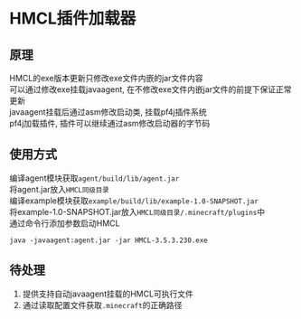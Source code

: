 # HMCL插件加载器

## 原理

HMCL的exe版本更新只修改exe文件内嵌的jar文件内容</br>
可以通过修改exe挂载javaagent, 在不修改exe文件内嵌jar文件的前提下保证正常更新</br>
javaagent挂载后通过asm修改启动类, 挂载pf4j插件系统</br>
pf4j加载插件, 插件可以继续通过asm修改启动器的字节码

## 使用方式

编译agent模块获取`agent/build/lib/agent.jar`</br>
将agent.jar放入`HMCL同级目录`</br>
编译example模块获取`example/build/lib/example-1.0-SNAPSHOT.jar`</br>
将example-1.0-SNAPSHOT.jar放入`HMCL同级目录/.minecraft/plugins`中</br>
通过命令行添加参数启动HMCL
```shell
java -javaagent:agent.jar -jar HMCL-3.5.3.230.exe
```

## 待处理

1. 提供支持自动javaagent挂载的HMCL可执行文件
2. 通过读取配置文件获取`.minecraft`的正确路径
